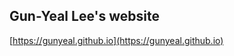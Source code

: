 ## Gun-Yeal Lee's website

<!-- design credit: [contrast theme](https://github.com/niklasbuschmann/contrast) -->

[https://gunyeal.github.io](https://gunyeal.github.io)